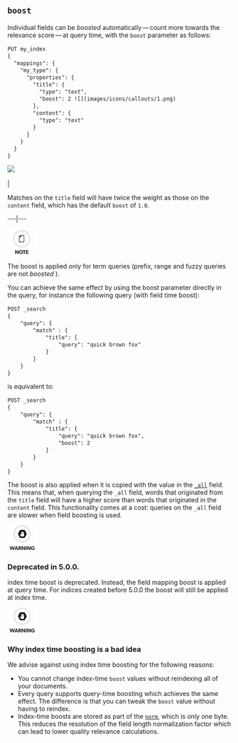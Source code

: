 ## `boost`

Individual fields can be _boosted_ automatically — count more towards the relevance score — at query time, with the `boost` parameter as follows:
    
    
    PUT my_index
    {
      "mappings": {
        "my_type": {
          "properties": {
            "title": {
              "type": "text",
              "boost": 2 ![](images/icons/callouts/1.png)
            },
            "content": {
              "type": "text"
            }
          }
        }
      }
    }

![](images/icons/callouts/1.png)

| 

Matches on the `title` field will have twice the weight as those on the `content` field, which has the default `boost` of `1.0`.   
  
---|---  
  
![Note](images/icons/note.png)

The boost is applied only for term queries (prefix, range and fuzzy queries are not _boosted_ ).

You can achieve the same effect by using the boost parameter directly in the query, for instance the following query (with field time boost):
    
    
    POST _search
    {
        "query": {
            "match" : {
                "title": {
                    "query": "quick brown fox"
                }
            }
        }
    }

is equivalent to:
    
    
    POST _search
    {
        "query": {
            "match" : {
                "title": {
                    "query": "quick brown fox",
                    "boost": 2
                }
            }
        }
    }

The boost is also applied when it is copied with the value in the [`_all`](mapping-all-field.html) field. This means that, when querying the `_all` field, words that originated from the `title` field will have a higher score than words that originated in the `content` field. This functionality comes at a cost: queries on the `_all` field are slower when field boosting is used.

![Warning](images/icons/warning.png)

### Deprecated in 5.0.0. 

index time boost is deprecated. Instead, the field mapping boost is applied at query time. For indices created before 5.0.0 the boost will still be applied at index time. 

![Warning](images/icons/warning.png)

### Why index time boosting is a bad idea

We advise against using index time boosting for the following reasons:

  * You cannot change index-time `boost` values without reindexing all of your documents. 
  * Every query supports query-time boosting which achieves the same effect. The difference is that you can tweak the `boost` value without having to reindex. 
  * Index-time boosts are stored as part of the [`norm`](norms.html), which is only one byte. This reduces the resolution of the field length normalization factor which can lead to lower quality relevance calculations. 


